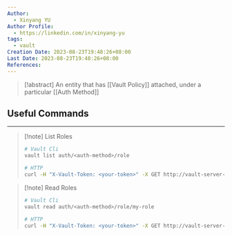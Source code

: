 ```yaml
---
Author:
  - Xinyang YU
Author Profile:
  - https://linkedin.com/in/xinyang-yu
tags:
  - vault
Creation Date: 2023-08-23T19:48:26+08:00
Last Date: 2023-08-23T19:48:26+08:00
References:
---
```

>[!abstract] An entity that has [[Vault Policy]] attached, under a particular [[Auth Method]]


## Useful Commands
---
>[!note] List Roles
>```bash
># Vault Cli
>vault list auth/<auth-method>/role
>
># HTTP
>curl -H "X-Vault-Token: <your-token>" -X GET http://vault-server-address:8200/v1/auth/<auth-method>/role
>```

>[!note] Read Roles
>```bash
># Vault Cli
>vault read auth/<auth-method>/role/my-role
>
># HTTP
>curl -H "X-Vault-Token: <your-token>" -X GET http://vault-server-address:8200/v1/auth/<auth-method>/role/<role-name>
>```